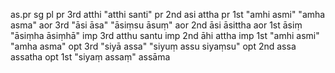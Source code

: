 as.pr	sg	pl
pr 3rd	atthi	"atthi
santi"
pr 2nd	asi	attha
pr 1st	"amhi
asmi"	"amha
asma"
aor 3rd	"āsi
āsa"	"āsiṃsu
āsuṃ"
aor 2nd	āsi	āsittha
aor 1st	āsiṃ	"āsiṃha
āsiṃhā"
imp 3rd	atthu	santu
imp 2nd	āhi	attha
imp 1st	"amhi
asmi"	"amha
asma"
opt 3rd	"siyā
assa"	"siyuṃ
assu
siyaṃsu"
opt 2nd	assa	assatha
opt 1st	"siyaṃ
assaṃ"	assāma